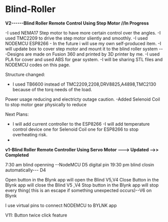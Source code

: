 # Blind-Roller

**V2------Blind Roller Remote Control Using Step Motor //In Progress**

-I used NEMA17 Step motor to have more certain control over the angles.
-I used TMC2209 to drive the step motor sliently and smoothly.
-I used NODEMCU ESP8266 - In the future i will use my own self-produced item.
-I will update box to cover step motor and mount it to the blind roller system ---Designs are made on Fusion 360 and printed by 3D printer by me.
-I used PLA for cover and used ABS for gear system.
-I will be sharing STL files and NODEMCU codes on this page.

Structure changed:
- I used TB6600 instead of TMC2209,2208,DRV8825,A4898,TMC2130  because of the torq needs of the load.

Power usage reducing and electricty outage caution.
-Added Selenoid Coil to stop motor gear physically to reduce

Next Plans:
- I will add current controller to the ESP8266
-I will add temperature control device one for Selenoid Coil one for ESP8266 to stop overheating risk.
-




**v1-Blind Roller Remote Controller Using Servo Motor ---> Updated  -->> Completed**

7:30 am blind openning  --NodeMCU D5 digital pin
19:30 pm blind closin automatically--- D4

Open button in the Blynk app will open the Blind  V5,V4
Close Button in the Blynk app will close the Blind V5 ,V4
Stop button in the Blynk app will stop every thing( this is an escape if something unexpected occurs)--V6 on Blynk

I use virtual pins to connect NODEMCU to BYLNK app 

V11: Button twice click feature 




